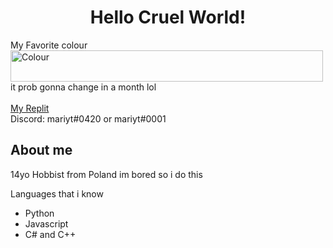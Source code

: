 <p align="center">
<h1 align="center">Hello Cruel World!</h1>
  My Favorite colour<br/> 
  <img src="https://www.thecolorapi.com/id?format=svg&named=false&hex=fab743" alt="Colour" width="500px" height="50px"></img><br/>
  it prob gonna change in a month lol <br/><br/>
  <a href="https://replit.com/@M2rsho">My Replit</a> <br/>
  Discord: mariyt#0420 or mariyt#0001 <br/>
<h2>About me</h2>
<p>14yo Hobbist from Poland im bored so i do this</p>
<p>Languages that i know</p>
<ul>
  <li>Python</li>
  <li>Javascript</li>
  <li>C# and C++</li>
<ul/>
</p>
